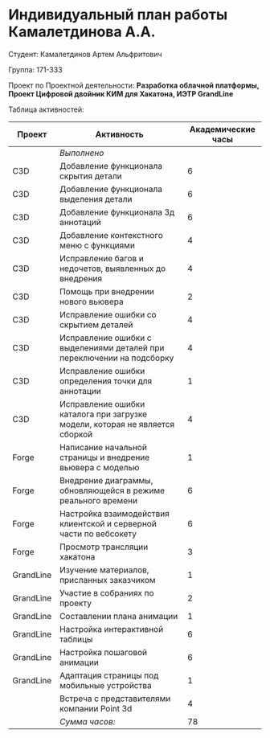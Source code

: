 # **Индивидуальный план работы Камалетдинова А.А.**

Студент: Камалетдинов Артем Альфритович

Группа: 171-333

Проект по Проектной деятельности: **Разработка облачной платформы, Проект Цифровой двойник КИМ для Хакатона, ИЭТР GrandLine**

Таблица активностей:

| Проект | Активность | Академические часы |
| --- | --- | --- |
|  | *Выполнено* | |
| C3D | Добавление функционала скрытия детали | 6 |
| C3D | Добавление функционала выделения детали | 6 |
| C3D | Добавление функционала 3д аннотаций | 6 |
| C3D | Добавление контекстного меню с функциями | 4 |
| C3D | Исправление багов и недочетов, выявленных до внедрения | 4 |
| C3D | Помощь при внедрении нового вьювера | 2 |
| C3D | Исправление ошибки со скрытием деталей | 4 |
| C3D | Исправление ошибки с выделениями деталей при переключении на подсборку| 4 |
| C3D | Исправление ошибки определения точки для аннотации | 1 |
| C3D | Исправление ошибки каталога при загрузке модели, которая не является сборкой | 4 |
| Forge | Написание начальной страницы и внедрение вьювера с моделью | 1 |
| Forge | Внедрение диаграммы, обновляющейся в режиме реального времени | 6 |
| Forge | Настройка взаимодействия клиентской и серверной части по вебсокету| 6 |
| Forge | Просмотр трансляции хакатона | 3 |
| GrandLine | Изучение материалов, присланных заказчиком | 1 |
| GrandLine | Участие в собраниях по проекту | 2 |
| GrandLine | Составлении плана анимации | 1 |
| GrandLine | Настройка интерактивной таблицы | 6 |
| GrandLine | Настройка пошаговой анимации | 6 |
| GrandLine | Адаптация страницы под мобильные устройства | 1 |
|  | Встреча с представителями компании Point 3d | 4 |
|   | *Сумма часов:* | 78 |
